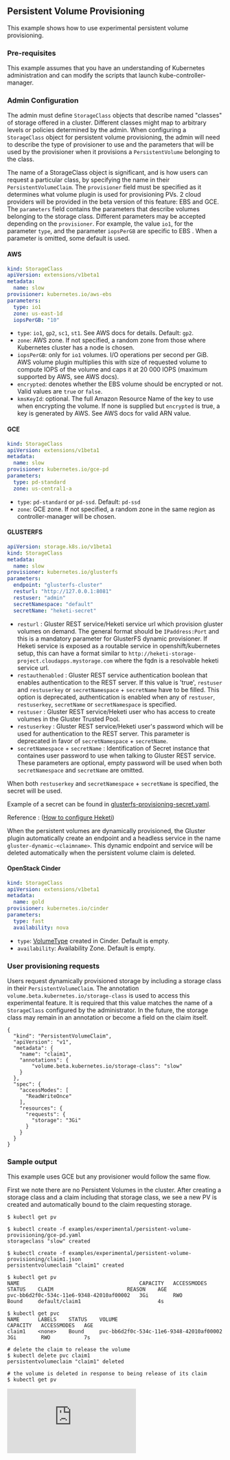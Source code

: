 <!-- BEGIN MUNGE: UNVERSIONED_WARNING -->


<!-- END MUNGE: UNVERSIONED_WARNING -->

## Persistent Volume Provisioning

This example shows how to use experimental persistent volume provisioning.

### Pre-requisites

This example assumes that you have an understanding of Kubernetes administration and can modify the
scripts that launch kube-controller-manager.

### Admin Configuration

The admin must define `StorageClass` objects that describe named "classes" of storage offered in a cluster. Different classes might map to arbitrary levels or policies determined by the admin. When configuring a `StorageClass` object for persistent volume provisioning, the admin will need to describe the type of provisioner to use and the parameters that will be used by the provisioner when it provisions a `PersistentVolume` belonging to the class.

The name of a StorageClass object is significant, and is how users can request a particular class, by specifying the name in their `PersistentVolumeClaim`. The `provisioner` field must be specified as it determines what volume plugin is used for provisioning PVs. 2 cloud providers will be provided in the beta version of this feature: EBS and GCE. The `parameters` field contains the parameters that describe volumes belonging to the storage class. Different parameters may be accepted depending on the `provisioner`. For example, the value `io1`, for the parameter `type`, and the parameter `iopsPerGB` are specific to EBS . When a parameter is omitted, some default is used.

#### AWS

```yaml
kind: StorageClass
apiVersion: extensions/v1beta1
metadata:
  name: slow
provisioner: kubernetes.io/aws-ebs
parameters:
  type: io1
  zone: us-east-1d
  iopsPerGB: "10"
```

* `type`: `io1`, `gp2`, `sc1`, `st1`. See AWS docs for details. Default: `gp2`.
* `zone`: AWS zone. If not specified, a random zone from those where Kubernetes cluster has a node is chosen.
* `iopsPerGB`: only for `io1` volumes. I/O operations per second per GiB. AWS volume plugin multiplies this with size of requested volume to compute IOPS of the volume and caps it at 20 000 IOPS (maximum supported by AWS, see AWS docs).
* `encrypted`: denotes whether the EBS volume should be encrypted or not. Valid values are `true` or `false`.
* `kmsKeyId`: optional. The full Amazon Resource Name of the key to use when encrypting the volume. If none is supplied but `encrypted` is true, a key is generated by AWS. See AWS docs for valid ARN value.

#### GCE

```yaml
kind: StorageClass
apiVersion: extensions/v1beta1
metadata:
  name: slow
provisioner: kubernetes.io/gce-pd
parameters:
  type: pd-standard
  zone: us-central1-a
```

* `type`: `pd-standard` or `pd-ssd`. Default: `pd-ssd`
* `zone`: GCE zone. If not specified, a random zone in the same region as controller-manager will be chosen.

#### GLUSTERFS
```yaml
apiVersion: storage.k8s.io/v1beta1
kind: StorageClass
metadata:
  name: slow
provisioner: kubernetes.io/glusterfs
parameters:
  endpoint: "glusterfs-cluster"
  resturl: "http://127.0.0.1:8081"
  restuser: "admin"
  secretNamespace: "default"
  secretName: "heketi-secret"
```

* `resturl` : Gluster REST service/Heketi service url which provision gluster volumes on demand. The general format should be `IPaddress:Port` and this is a mandatory parameter for GlusterFS dynamic provisioner. If Heketi service is exposed as a routable service in openshift/kubernetes setup, this can have a format similar to
`http://heketi-storage-project.cloudapps.mystorage.com` where the fqdn is a resolvable heketi service url.
* `restauthenabled` : Gluster REST service authentication boolean that enables authentication to the REST server. If this value is 'true', `restuser` and `restuserkey` or `secretNamespace` + `secretName` have to be filled. This option is deprecated, authentication is enabled when any of `restuser`, `restuserkey`, `secretName` or `secretNamespace` is specified.
* `restuser` : Gluster REST service/Heketi user who has access to create volumes in the Gluster Trusted Pool.
* `restuserkey` : Gluster REST service/Heketi user's password which will be used for authentication to the REST server. This parameter is deprecated in favor of `secretNamespace` + `secretName`.
* `secretNamespace` + `secretName` : Identification of Secret instance that containes user password to use when talking to Gluster REST service. These parameters are optional, empty password will be used when both `secretNamespace` and `secretName` are omitted.

When both `restuserkey` and `secretNamespace` + `secretName` is specified, the secret will be used.

Example of a secret can be found in [glusterfs-provisioning-secret.yaml](glusterfs-provisioning-secret.yaml).

Reference : ([How to configure Heketi](https://github.com/heketi/heketi/wiki/Setting-up-the-topology))

When the persistent volumes are dynamically provisioned, the Gluster plugin automatically create an endpoint and a headless service in the name `gluster-dynamic-<claimname>`. This dynamic endpoint and service will be deleted automatically when the persistent volume claim is deleted.

#### OpenStack Cinder

```yaml
kind: StorageClass
apiVersion: extensions/v1beta1
metadata:
  name: gold
provisioner: kubernetes.io/cinder
parameters:
  type: fast
  availability: nova
```

* `type`: [VolumeType](http://docs.openstack.org/admin-guide/dashboard-manage-volumes.html) created in Cinder. Default is empty.
* `availability`: Availability Zone. Default is empty.

### User provisioning requests

Users request dynamically provisioned storage by including a storage class in their `PersistentVolumeClaim`.
The annotation `volume.beta.kubernetes.io/storage-class` is used to access this experimental feature. It is required that this value matches the name of a `StorageClass` configured by the administrator.
In the future, the storage class may remain in an annotation or become a field on the claim itself.

```
{
  "kind": "PersistentVolumeClaim",
  "apiVersion": "v1",
  "metadata": {
    "name": "claim1",
    "annotations": {
        "volume.beta.kubernetes.io/storage-class": "slow"
    }
  },
  "spec": {
    "accessModes": [
      "ReadWriteOnce"
    ],
    "resources": {
      "requests": {
        "storage": "3Gi"
      }
    }
  }
}
```

### Sample output

This example uses GCE but any provisioner would follow the same flow.

First we note there are no Persistent Volumes in the cluster.  After creating a storage class and a claim including that storage class, we see a new PV is created
and automatically bound to the claim requesting storage.


```
$ kubectl get pv

$ kubectl create -f examples/experimental/persistent-volume-provisioning/gce-pd.yaml
storageclass "slow" created

$ kubectl create -f examples/experimental/persistent-volume-provisioning/claim1.json
persistentvolumeclaim "claim1" created

$ kubectl get pv
NAME                                       CAPACITY   ACCESSMODES   STATUS    CLAIM                        REASON    AGE
pvc-bb6d2f0c-534c-11e6-9348-42010af00002   3Gi        RWO           Bound     default/claim1                         4s

$ kubectl get pvc
NAME      LABELS    STATUS    VOLUME                                     CAPACITY   ACCESSMODES   AGE
claim1    <none>    Bound     pvc-bb6d2f0c-534c-11e6-9348-42010af00002   3Gi        RWO           7s

# delete the claim to release the volume
$ kubectl delete pvc claim1
persistentvolumeclaim "claim1" deleted

# the volume is deleted in response to being release of its claim
$ kubectl get pv

```



<!-- BEGIN MUNGE: IS_VERSIONED -->
<!-- TAG IS_VERSIONED -->
<!-- END MUNGE: IS_VERSIONED -->


<!-- BEGIN MUNGE: GENERATED_ANALYTICS -->
[![Analytics](https://kubernetes-site.appspot.com/UA-36037335-10/GitHub/examples/experimental/persistent-volume-provisioning/README.md?pixel)]()
<!-- END MUNGE: GENERATED_ANALYTICS -->
